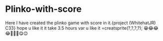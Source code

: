 # Plinko-with-score
Here I have created the plinko game with score in it.{project (WhitehatJR) C33}
hope u like it it take 3.5 hours var u like it =creatsprite(?,?,?,?); 
😁😂😂😂🤣🤣🤣😋😉
